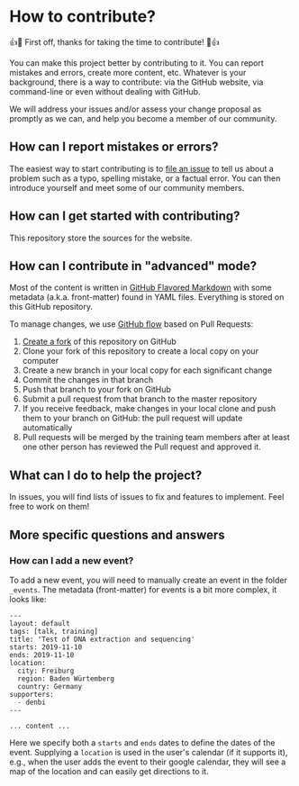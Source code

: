 # How to contribute?

:+1::tada: First off, thanks for taking the time to contribute! :tada::+1:

You can make this project better by contributing to it. You can report mistakes and errors, create more content, etc. Whatever is your background, there is a way to contribute: via the GitHub website, via command-line or even without dealing with GitHub.

We will address your issues and/or assess your change proposal as promptly as we can, and help you become a member of our community.

## How can I report mistakes or errors?

The easiest way to start contributing is to [file an issue](issues/new) to tell us about a problem such as a typo, spelling mistake, or a factual error. You can then introduce yourself and meet some of our community members.

## How can I get started with contributing?

This repository store the sources for the website.

## How can I contribute in "advanced" mode?

Most of the content is written in [GitHub Flavored Markdown](https://guides.github.com/features/mastering-markdown/) with some metadata (a.k.a. front-matter) found in YAML files. Everything is stored on this GitHub repository.

To manage changes, we use [GitHub flow](https://guides.github.com/introduction/flow/) based on Pull Requests:

1. [Create a fork](https://help.github.com/articles/fork-a-repo/) of this repository on GitHub
2. Clone your fork of this repository to create a local copy on your computer
3. Create a new branch in your local copy for each significant change
4. Commit the changes in that branch
5. Push that branch to your fork on GitHub
6. Submit a pull request from that branch to the master repository
7. If you receive feedback, make changes in your local clone and push them to your branch on GitHub: the pull request will update automatically
8. Pull requests will be merged by the training team members after at least one other person has reviewed the Pull request and approved it.

## What can I do to help the project?

In issues, you will find lists of issues to fix and features to implement. Feel free to work on them!

## More specific questions and answers

### How can I add a new event?

To add a new event, you will need to manually create an event in the folder `_events`. The metadata (front-matter) for events is a bit more complex, it looks like:

```
---
layout: default
tags: [talk, training]
title: 'Test of DNA extraction and sequencing'
starts: 2019-11-10
ends: 2019-11-10
location:
  city: Freiburg
  region: Baden Würtemberg
  country: Germany
supporters:
  - denbi
---

... content ...
```

Here we specify both a `starts` and `ends` dates to define the dates of the event. Supplying a `location` is used in the user's calendar (if it supports it), e.g., when the user adds the event to their google calendar, they will see a map of the location and can easily get directions to it.
